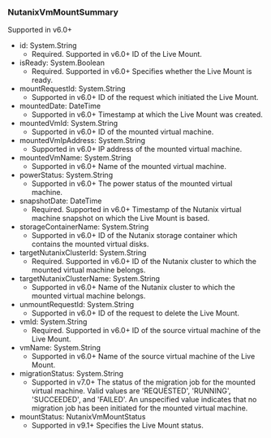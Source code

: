 ### NutanixVmMountSummary
Supported in v6.0+

- id: System.String
  - Required. Supported in v6.0+
ID of the Live Mount.
- isReady: System.Boolean
  - Required. Supported in v6.0+
Specifies whether the Live Mount is ready.
- mountRequestId: System.String
  - Supported in v6.0+
ID of the request which initiated the Live Mount.
- mountedDate: DateTime
  - Supported in v6.0+
Timestamp at which the Live Mount was created.
- mountedVmId: System.String
  - Supported in v6.0+
ID of the mounted virtual machine.
- mountedVmIpAddress: System.String
  - Supported in v6.0+
IP address of the mounted virtual machine.
- mountedVmName: System.String
  - Supported in v6.0+
Name of the mounted virtual machine.
- powerStatus: System.String
  - Supported in v6.0+
The power status of the mounted virtual machine.
- snapshotDate: DateTime
  - Required. Supported in v6.0+
Timestamp of the Nutanix virtual machine snapshot on which the Live Mount is based.
- storageContainerName: System.String
  - Supported in v6.0+
ID of the Nutanix storage container which contains the mounted virtual disks.
- targetNutanixClusterId: System.String
  - Required. Supported in v6.0+
ID of the Nutanix cluster to which the mounted virtual machine belongs.
- targetNutanixClusterName: System.String
  - Supported in v6.0+
Name of the Nutanix cluster to which the mounted virtual machine belongs.
- unmountRequestId: System.String
  - Supported in v6.0+
ID of the request to delete the Live Mount.
- vmId: System.String
  - Required. Supported in v6.0+
ID of the source virtual machine of the Live Mount.
- vmName: System.String
  - Supported in v6.0+
Name of the source virtual machine of the Live Mount.
- migrationStatus: System.String
  - Supported in v7.0+
The status of the migration job for the mounted virtual machine. Valid values are 'REQUESTED', 'RUNNING', 'SUCCEEDED', and 'FAILED'. An unspecified value indicates that no migration job has been initiated for the mounted virtual machine.
- mountStatus: NutanixVmMountStatus
  - Supported in v9.1+
Specifies the Live Mount status.

